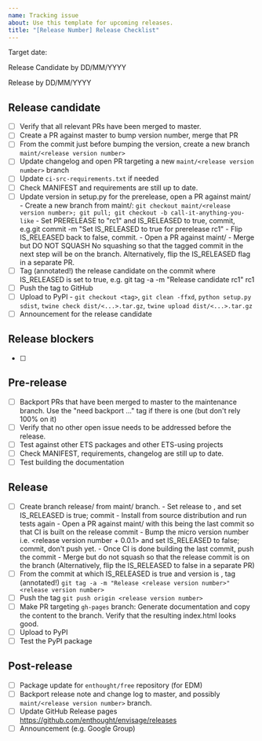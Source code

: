 ```yaml
---
name: Tracking issue
about: Use this template for upcoming releases.
title: "[Release Number] Release Checklist"
---
```


Target date:

Release Candidate by DD/MM/YYYY

Release by DD/MM/YYYY

Release candidate
-------------------
- [ ] Verify that all relevant PRs have been merged to master.
- [ ] Create a PR against master to bump version number, merge that PR
- [ ] From the commit just before bumping the version, create a new branch `maint/<release version number>`
- [ ] Update changelog and open PR targeting a new `maint/<release version number>` branch
- [ ] Update `ci-src-requirements.txt` if needed
- [ ] Check MANIFEST and requirements are still up to date.
- [ ] Update version in setup.py for the prerelease, open a PR against maint/<release version number>
       - Create a new branch from maint/<release version number>: `git checkout maint/<release version number>; git pull; git checkout -b call-it-anything-you-like`
       - Set PRERELEASE to "rc1" and IS_RELEASED to true, commit, e.g.git commit -m "Set IS_RELEASED to true for prerelease <release version number>rc1"
       - Flip IS_RELEASED back to false, commit.
       - Open a PR against maint/<release version number>
       - Merge but DO NOT SQUASH
No squashing so that the tagged commit in the next step will be on the branch. Alternatively, flip the IS_RELEASED flag in a separate PR.
- [ ] Tag (annotated!) the release candidate on the commit where IS_RELEASED is set to true, e.g. git tag -a -m "Release candidate <release version number>rc1" <release version number>rc1 <commit-hash>
- [ ] Push the tag to GitHub
- [ ] Upload to PyPI
       - `git checkout <tag>`, `git clean -ffxd`, `python setup.py sdist`, `twine check dist/<...>.tar.gz`, `twine upload dist/<...>.tar.gz`
- [ ] Announcement for the release candidate

Release blockers
----------------
- [ ]

Pre-release
---
- [ ] Backport PRs that have been merged to master to the maintenance branch. Use the "need backport ..." tag if there is one (but don't rely 100% on it)
- [ ] Verify that no other open issue needs to be addressed before the release.
- [ ] Test against other ETS packages and other ETS-using projects
- [ ] Check MANIFEST, requirements, changelog are still up to date.
- [ ] Test building the documentation

Release
-------
- [ ] Create branch release/<release version number> from maint/<release version number> branch.
        - Set release to <release version number>, and set IS_RELEASED is true; commit
        - Install from source distribution and run tests again
        - Open a PR against maint/<release version number> with this being the last commit so that CI is built on the release commit
        - Bump the micro version number i.e. <release version number + 0.0.1> and set IS_RELEASED to false; commit, don't push yet.
        - Once CI is done building the last commit, push the commit
        - Merge but do not squash so that the release commit is on the branch (Alternatively, flip the IS_RELEASED to false in a separate PR)
- [ ] From the commit at which IS_RELEASED is true and version is <release version number>, tag (annotated!) `git tag -a -m "Release <release version number>" <release version number>`
- [ ] Push the tag `git push origin <release version number>`
- [ ] Make PR targeting `gh-pages` branch: Generate documentation and copy the content to the branch. Verify that the resulting index.html looks good.
- [ ] Upload to PyPI
- [ ] Test the PyPI package

Post-release
-------------
- [ ] Package update for `enthought/free` repository (for EDM)
- [ ] Backport release note and change log to master, and possibly `maint/<release version number>` branch.
- [ ] Update GitHub Release pages https://github.com/enthought/envisage/releases
- [ ] Announcement (e.g. Google Group)
